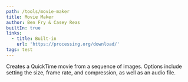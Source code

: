 ```yaml
---
path: /tools/movie-maker
title: Movie Maker
author: Ben Fry & Casey Reas
builtIn: true
links:
  - title: Built-in
    url: 'https://processing.org/download/'
tags: test
---
```

Creates a QuickTime movie from a sequence of images. Options include setting the size, frame rate, and compression, as well as an audio file.
